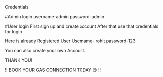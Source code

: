 Credentials 

#Admin login
username-admin
password-admin

#User login
First sign up and create account
After that use that credentials for login

Here is already Registered User
Username- rohit
password-123

You can also create your own Account.

THANK YOU!

!! BOOK YOUR GAS CONNECTION TODAY 😊 !!
